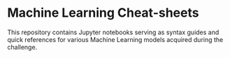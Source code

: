# Machine Learning Cheat-sheets
This repository contains Jupyter notebooks serving as syntax guides and quick references for various Machine Learning models acquired during the challenge.